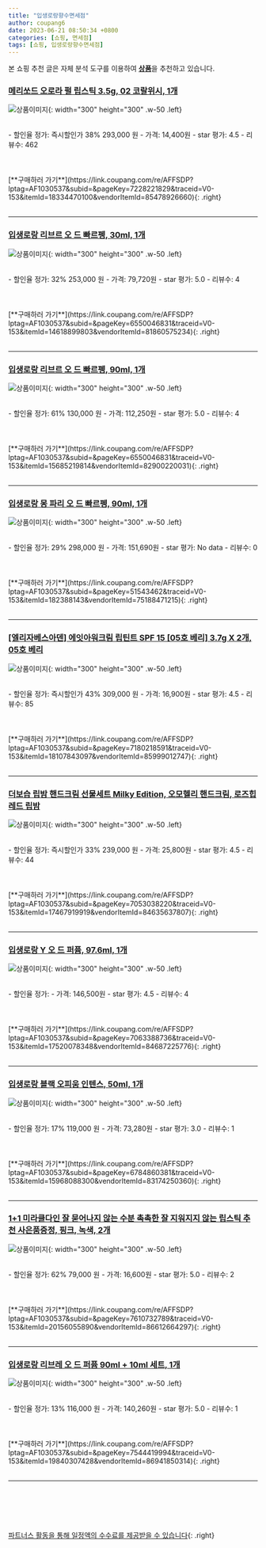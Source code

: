 ```yaml
---
title: "입생로랑향수면세점"
author: coupang6
date: 2023-06-21 08:50:34 +0800
categories: [쇼핑, 면세점]
tags: [쇼핑, 입생로랑향수면세점]
---
```


본 쇼핑 추천 글은 자체 분석 도구를 이용하여 [**상품**](https://link.coupang.com/a/bao1ui)을 추천하고 있습니다.

### [메리쏘드 오로라 펄 립스틱 3.5g, 02 코랄위시, 1개](https://link.coupang.com/re/AFFSDP?lptag=AF1030537&subid=&pageKey=7228221829&traceid=V0-153&itemId=18334470100&vendorItemId=85478926660)

![상품이미지](https://thumbnail8.coupangcdn.com/thumbnails/remote/230x230ex/image/retail/images/2023/03/28/17/8/d7fc58bf-269a-454a-a16c-d7d9fdc32011.jpg){: width="300" height="300" .w-50 .left}


<br>
- 할인율 정가: 즉시할인가 38%  293,000   원
- 가격: 14,400원
- star 평가: 4.5
- 리뷰수: 462
<br>
<br>
<br>
<br>
[**구매하러 가기**](https://link.coupang.com/re/AFFSDP?lptag=AF1030537&subid=&pageKey=7228221829&traceid=V0-153&itemId=18334470100&vendorItemId=85478926660){: .right}
<br>
<br>

---

### [입생로랑 리브르 오 드 빠르펭, 30ml, 1개](https://link.coupang.com/re/AFFSDP?lptag=AF1030537&subid=&pageKey=6550046831&traceid=V0-153&itemId=14618899803&vendorItemId=81860575234)

![상품이미지](https://thumbnail8.coupangcdn.com/thumbnails/remote/230x230ex/image/vendor_inventory/a9d7/015b8296d7b447d1705bc578bec346c16180a489eeece880ff7974b8d1ba.png){: width="300" height="300" .w-50 .left}


<br>
- 할인율 정가: 32%  253,000   원
- 가격: 79,720원
- star 평가: 5.0
- 리뷰수: 4
<br>
<br>
<br>
<br>
[**구매하러 가기**](https://link.coupang.com/re/AFFSDP?lptag=AF1030537&subid=&pageKey=6550046831&traceid=V0-153&itemId=14618899803&vendorItemId=81860575234){: .right}
<br>
<br>

---

### [입생로랑 리브르 오 드 빠르펭, 90ml, 1개](https://link.coupang.com/re/AFFSDP?lptag=AF1030537&subid=&pageKey=6550046831&traceid=V0-153&itemId=15685219814&vendorItemId=82900220031)

![상품이미지](https://thumbnail9.coupangcdn.com/thumbnails/remote/230x230ex/image/vendor_inventory/3c43/18299b828d165360d2070eda2273e8ab68126d1c1dafd4b3409a842618a6.jpg){: width="300" height="300" .w-50 .left}


<br>
- 할인율 정가: 61%  130,000   원
- 가격: 112,250원
- star 평가: 5.0
- 리뷰수: 4
<br>
<br>
<br>
<br>
[**구매하러 가기**](https://link.coupang.com/re/AFFSDP?lptag=AF1030537&subid=&pageKey=6550046831&traceid=V0-153&itemId=15685219814&vendorItemId=82900220031){: .right}
<br>
<br>

---

### [입생로랑 몽 파리 오 드 빠르펭, 90ml, 1개](https://link.coupang.com/re/AFFSDP?lptag=AF1030537&subid=&pageKey=51543462&traceid=V0-153&itemId=182388143&vendorItemId=75188471215)

![상품이미지](https://thumbnail10.coupangcdn.com/thumbnails/remote/230x230ex/image/vendor_inventory/941e/ea9d41e7f6b5c456778e7df3882b53995609130fd2d2b695dbe22e6f6e02.jpg){: width="300" height="300" .w-50 .left}


<br>
- 할인율 정가: 29%  298,000   원
- 가격: 151,690원
- star 평가: No data
- 리뷰수: 0
<br>
<br>
<br>
<br>
[**구매하러 가기**](https://link.coupang.com/re/AFFSDP?lptag=AF1030537&subid=&pageKey=51543462&traceid=V0-153&itemId=182388143&vendorItemId=75188471215){: .right}
<br>
<br>

---

### [[엘리자베스아덴] 에잇아워크림 립틴트 SPF 15 [05호 베리] 3.7g X 2개, 05호 베리](https://link.coupang.com/re/AFFSDP?lptag=AF1030537&subid=&pageKey=7180218591&traceid=V0-153&itemId=18107843097&vendorItemId=85999012747)

![상품이미지](https://thumbnail10.coupangcdn.com/thumbnails/remote/230x230ex/image/vendor_inventory/c298/58ddd935945d509be878a57086859187ba3b4b4c24bf20cc9800991d211f.jpg){: width="300" height="300" .w-50 .left}


<br>
- 할인율 정가: 즉시할인가 43%  309,000   원
- 가격: 16,900원
- star 평가: 4.5
- 리뷰수: 85
<br>
<br>
<br>
<br>
[**구매하러 가기**](https://link.coupang.com/re/AFFSDP?lptag=AF1030537&subid=&pageKey=7180218591&traceid=V0-153&itemId=18107843097&vendorItemId=85999012747){: .right}
<br>
<br>

---

### [더보습 립밤 핸드크림 선물세트 Milky Edition, 오모헬리 핸드크림, 로즈힙 레드 립밤](https://link.coupang.com/re/AFFSDP?lptag=AF1030537&subid=&pageKey=7053038220&traceid=V0-153&itemId=17467919919&vendorItemId=84635637807)

![상품이미지](https://thumbnail9.coupangcdn.com/thumbnails/remote/230x230ex/image/vendor_inventory/e60b/5296438e5fe94e299b53bef97312338daff45831df9c328eef4de6e0935d.png){: width="300" height="300" .w-50 .left}


<br>
- 할인율 정가: 즉시할인가 33%  239,000   원
- 가격: 25,800원
- star 평가: 4.5
- 리뷰수: 44
<br>
<br>
<br>
<br>
[**구매하러 가기**](https://link.coupang.com/re/AFFSDP?lptag=AF1030537&subid=&pageKey=7053038220&traceid=V0-153&itemId=17467919919&vendorItemId=84635637807){: .right}
<br>
<br>

---

### [입생로랑 Y 오 드 퍼퓸, 97.6ml, 1개](https://link.coupang.com/re/AFFSDP?lptag=AF1030537&subid=&pageKey=7063388736&traceid=V0-153&itemId=17520078348&vendorItemId=84687225776)

![상품이미지](https://thumbnail8.coupangcdn.com/thumbnails/remote/230x230ex/image/vendor_inventory/e3e0/ed03660181f9959e0d10a6b8218747fc4b1ead58938b1df4fbd0b9c4ad3f.jpg){: width="300" height="300" .w-50 .left}


<br>
- 할인율 정가: 
- 가격: 146,500원
- star 평가: 4.5
- 리뷰수: 4
<br>
<br>
<br>
<br>
[**구매하러 가기**](https://link.coupang.com/re/AFFSDP?lptag=AF1030537&subid=&pageKey=7063388736&traceid=V0-153&itemId=17520078348&vendorItemId=84687225776){: .right}
<br>
<br>

---

### [입생로랑 블랙 오피움 인텐스, 50ml, 1개](https://link.coupang.com/re/AFFSDP?lptag=AF1030537&subid=&pageKey=6784860381&traceid=V0-153&itemId=15968088300&vendorItemId=83174250360)

![상품이미지](https://thumbnail9.coupangcdn.com/thumbnails/remote/230x230ex/image/vendor_inventory/c3a3/54126c62127d4e82699a2f1d023e30d02c0f0c4b3db3db7c752e8a5aa668.png){: width="300" height="300" .w-50 .left}


<br>
- 할인율 정가: 17%  119,000   원
- 가격: 73,280원
- star 평가: 3.0
- 리뷰수: 1
<br>
<br>
<br>
<br>
[**구매하러 가기**](https://link.coupang.com/re/AFFSDP?lptag=AF1030537&subid=&pageKey=6784860381&traceid=V0-153&itemId=15968088300&vendorItemId=83174250360){: .right}
<br>
<br>

---

### [1+1 미라클다인 잘 묻어나지 않는 수분 촉촉한 잘 지워지지 않는 립스틱 추천 사은품증정, 핑크, 녹색, 2개](https://link.coupang.com/re/AFFSDP?lptag=AF1030537&subid=&pageKey=7610732789&traceid=V0-153&itemId=20156055890&vendorItemId=86612664297)

![상품이미지](https://thumbnail6.coupangcdn.com/thumbnails/remote/230x230ex/image/vendor_inventory/e43c/552a0c52e15894e2e0272f613bb353236aff028e9f2e020ebe8ca963ec8e.png){: width="300" height="300" .w-50 .left}


<br>
- 할인율 정가: 62%  79,000   원
- 가격: 16,600원
- star 평가: 5.0
- 리뷰수: 2
<br>
<br>
<br>
<br>
[**구매하러 가기**](https://link.coupang.com/re/AFFSDP?lptag=AF1030537&subid=&pageKey=7610732789&traceid=V0-153&itemId=20156055890&vendorItemId=86612664297){: .right}
<br>
<br>

---

### [입생로랑 리브레 오 드 퍼퓸 90ml + 10ml 세트, 1개](https://link.coupang.com/re/AFFSDP?lptag=AF1030537&subid=&pageKey=7544419994&traceid=V0-153&itemId=19840307428&vendorItemId=86941850314)

![상품이미지](https://thumbnail8.coupangcdn.com/thumbnails/remote/230x230ex/image/vendor_inventory/d02d/9cd03af8bf83a2c47c6717fa65f015fa3ed0389758c3042083a5d59b0228.jpg){: width="300" height="300" .w-50 .left}


<br>
- 할인율 정가: 13%  116,000   원
- 가격: 140,260원
- star 평가: 5.0
- 리뷰수: 1
<br>
<br>
<br>
<br>
[**구매하러 가기**](https://link.coupang.com/re/AFFSDP?lptag=AF1030537&subid=&pageKey=7544419994&traceid=V0-153&itemId=19840307428&vendorItemId=86941850314){: .right}
<br>
<br>

---
<br><br><br><br><br> [파트너스 활동을 통해 일정액의 수수료를 제공받을 수 있습니다](https://link.coupang.com/a/bao1ui){: .right}